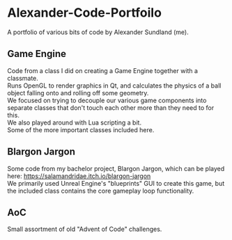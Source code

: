# Alexander-Code-Portfoilo
A portfolio of various bits of code by Alexander Sundland (me).

## Game Engine
Code from a class I did on creating a Game Engine together with a classmate.  
Runs OpenGL to render graphics in Qt, and calculates the physics of a ball object falling onto and rolling off some geometry.  
We focused on trying to decouple our various game components into separate classes that don't touch each other more than they need to for this.  
We also played around with Lua scripting a bit.  
Some of the more important classes included here.  

## Blargon Jargon
Some code from my bachelor project, Blargon Jargon, which can be played here: https://salamandridae.itch.io/blargon-jargon  
We primarily used Unreal Engine's "blueprints" GUI to create this game, but the included class contains the core gameplay loop functionality.  

## AoC
Small assortment of old "Advent of Code" challenges.
